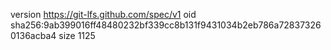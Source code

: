version https://git-lfs.github.com/spec/v1
oid sha256:9ab399016ff48480232bf339cc8b131f9431034b2eb786a728373260136acba4
size 1125
